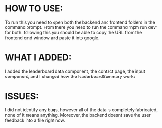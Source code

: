 # HOW TO USE:

To run this you need to open both the backend and frontend folders in the command prompt. From there you need to run the command 'npm run dev' for both. 
following this you should be able to copy the URL from the frontend cmd window and paste it into google. 

# WHAT I ADDED: 
I added the leaderboard data component, the contact page, the input component, and I changed how the leaderboardSummary works

# ISSUES:
I did not identify any bugs, however all of the data is completely fabricated, none of it means anything. 
Moreover, the backend doesnt save the user feedback into a file right now.
